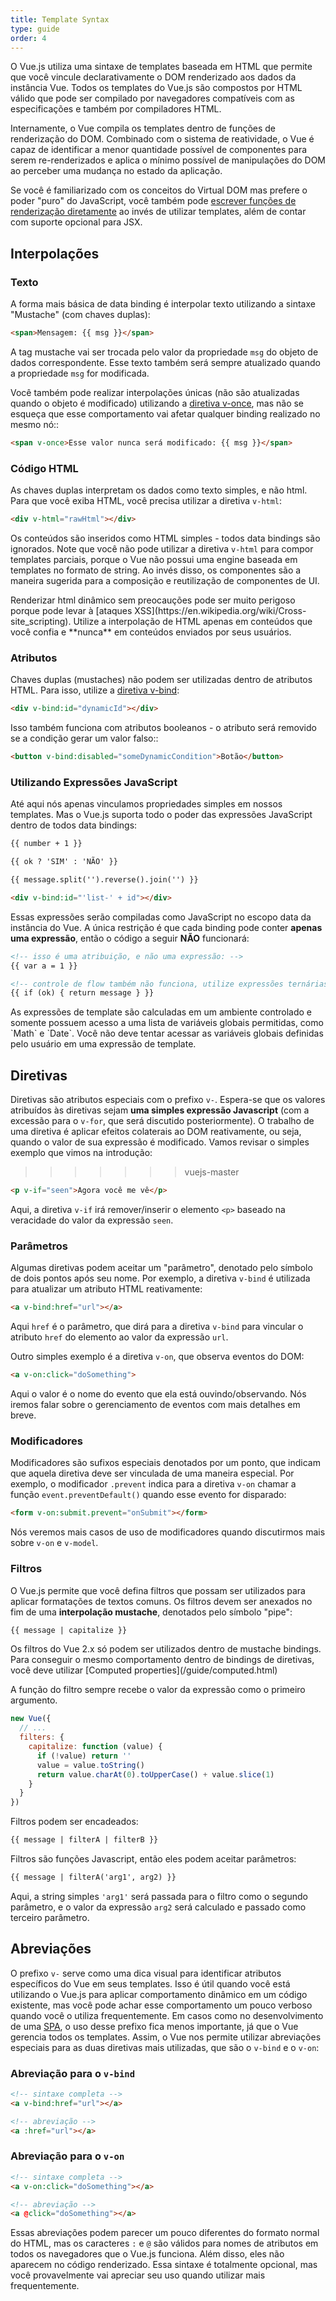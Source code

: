 ```yaml
---
title: Template Syntax
type: guide
order: 4
---
```


O Vue.js utiliza uma sintaxe de templates baseada em HTML que permite que você vincule declarativamente o DOM renderizado aos dados da instância Vue. Todos os templates do Vue.js são compostos por HTML válido que pode ser compilado por navegadores compatíveis com as especificações e também por compiladores HTML.

Internamente, o Vue compila os templates dentro de funções de renderização do DOM. Combinado com o sistema de reatividade, o Vue é capaz de identificar a menor quantidade possível de componentes para serem re-renderizados e aplica o mínimo possível de manipulações do DOM ao perceber uma mudança no estado da aplicação.

Se você é familiarizado com os conceitos do Virtual DOM mas prefere o poder "puro" do JavaScript, você também pode [escrever funções de renderização diretamente](/guide/render-function.html) ao invés de utilizar templates, além de contar com suporte opcional para JSX.

## Interpolações

### Texto

A forma mais básica de data binding é interpolar texto utilizando a sintaxe "Mustache" (com chaves duplas):

``` html
<span>Mensagem: {{ msg }}</span>
```

A tag mustache vai ser trocada pelo valor da propriedade `msg` do objeto de dados correspondente. Esse texto também será sempre atualizado quando a propriedade `msg` for modificada.

Você também pode realizar interpolações únicas (não são atualizadas quando o objeto é modificado) utilizando a [diretiva v-once](/api/#v-once), mas não se esqueça que esse comportamento vai afetar qualquer binding realizado no mesmo nó::

``` html
<span v-once>Esse valor nunca será modificado: {{ msg }}</span>
```

### Código HTML

As chaves duplas interpretam os dados como texto simples, e não html. Para que você exiba HTML, você precisa utilizar a diretiva `v-html`:

``` html
<div v-html="rawHtml"></div>
```

Os conteúdos são inseridos como HTML simples - todos data bindings são ignorados. Note que você não pode utilizar a diretiva `v-html` para compor templates parciais, porque o Vue não possui uma engine baseada em templates no formato de string. Ao invés disso, os componentes são a maneira sugerida para a composição e reutilização de componentes de UI.

<p class="tip">Renderizar html dinâmico sem preocauções pode ser muito perigoso porque pode levar à [ataques XSS](https://en.wikipedia.org/wiki/Cross-site_scripting). Utilize a interpolação de HTML apenas em conteúdos que você confia e **nunca** em conteúdos enviados por seus usuários.</p>

### Atributos

Chaves duplas (mustaches) não podem ser utilizadas dentro de atributos HTML. Para isso, utilize a [diretiva v-bind](/api/#v-bind):

``` html
<div v-bind:id="dynamicId"></div>
```

Isso também funciona com atributos booleanos - o atributo será removido se a condição gerar um valor falso::

``` html
<button v-bind:disabled="someDynamicCondition">Botão</button>
```

### Utilizando Expressões JavaScript

Até aqui nós apenas vinculamos propriedades simples em nossos templates. Mas o Vue.js suporta todo o poder das expressões JavaScript dentro de todos data bindings:

``` html
{{ number + 1 }}

{{ ok ? 'SIM' : 'NÃO' }}

{{ message.split('').reverse().join('') }}

<div v-bind:id="'list-' + id"></div>
```

Essas expressões serão compiladas como JavaScript no escopo data da instância do Vue. A única restrição é que cada binding pode conter **apenas uma expressão**, então o código a seguir **NÃO** funcionará:

``` html
<!-- isso é uma atribuição, e não uma expressão: -->
{{ var a = 1 }}

<!-- controle de flow também não funciona, utilize expressões ternárias -->
{{ if (ok) { return message } }}
```

<p class="tip">As expressões de template são calculadas em um ambiente controlado e somente possuem acesso a uma lista de variáveis globais permitidas, como `Math` e `Date`. Você não deve tentar acessar as variáveis globais definidas pelo usuário em uma expressão de template.</p>

## Diretivas

Diretivas são atributos especiais com o prefixo `v-`. Espera-se que os valores atribuídos às diretivas sejam **uma simples expressão Javascript** (com a excessão para o `v-for`, que será discutido posteriormente). O trabalho de uma diretiva é aplicar efeitos colaterais ao DOM reativamente, ou seja, quando o valor de sua expressão é modificado. Vamos revisar o simples exemplo que vimos na introdução:
>>>>>>> vuejs-master

``` html
<p v-if="seen">Agora você me vê</p>
```

Aqui, a diretiva `v-if` irá remover/inserir o elemento `<p>` baseado na veracidade do valor da expressão `seen`.

### Parâmetros

Algumas diretivas podem aceitar um "parâmetro", denotado pelo símbolo de dois pontos após seu nome. Por exemplo, a diretiva `v-bind` é utilizada para atualizar um atributo HTML reativamente:

``` html
<a v-bind:href="url"></a>
```

Aqui `href` é o parâmetro, que dirá para a diretiva `v-bind` para vincular o atributo `href` do elemento ao valor da expressão `url`.

Outro simples exemplo é a diretiva `v-on`, que observa eventos do DOM:

``` html
<a v-on:click="doSomething">
```

Aqui o valor é o nome do evento que ela está ouvindo/observando. Nós iremos falar sobre o gerenciamento de eventos com mais detalhes em breve.

### Modificadores

Modificadores são sufixos especiais denotados por um ponto, que indicam que aquela diretiva deve ser vinculada de uma maneira especial. Por exemplo, o modificador `.prevent` indica para a diretiva `v-on` chamar a função `event.preventDefault()` quando esse evento for disparado:

``` html
<form v-on:submit.prevent="onSubmit"></form>
```

Nós veremos mais casos de uso de modificadores quando discutirmos mais sobre `v-on` e `v-model`.

### Filtros

O Vue.js permite que você defina filtros que possam ser utilizados para aplicar formatações de textos comuns. Os filtros devem ser anexados no fim de uma **interpolação mustache**, denotados pelo símbolo "pipe":

``` html
{{ message | capitalize }}
```

<p class="tip">Os filtros do Vue 2.x só podem ser utilizados dentro de mustache bindings. Para conseguir o mesmo comportamento dentro de bindings de diretivas, você deve utilizar [Computed properties](/guide/computed.html)</p>

A função do filtro sempre recebe o valor da expressão como o primeiro argumento.

``` js
new Vue({
  // ...
  filters: {
    capitalize: function (value) {
      if (!value) return ''
      value = value.toString()
      return value.charAt(0).toUpperCase() + value.slice(1)
    }
  }
})
```

Filtros podem ser encadeados:

``` html
{{ message | filterA | filterB }}
```

Filtros são funções Javascript, então eles podem aceitar parâmetros:

``` html
{{ message | filterA('arg1', arg2) }}
```

Aqui, a string simples `'arg1'` será passada para o filtro como o segundo parâmetro, e o valor da expressão `arg2` será calculado e passado como terceiro parâmetro.

## Abreviações

O prefixo `v-` serve como uma dica visual para identificar atributos específicos do Vue em seus templates. Isso é útil quando você está utilizando o Vue.js para aplicar comportamento dinâmico em um código existente, mas você pode achar esse comportamento um pouco verboso quando você o utiliza frequentemente. Em casos como no desenvolvimento de uma [SPA](https://en.wikipedia.org/wiki/Single-page_application), o uso desse prefixo fica menos importante, já que o Vue gerencia todos os templates. Assim, o Vue nos permite utilizar abreviações especiais para as duas diretivas mais utilizadas, que são o `v-bind` e o `v-on`:

### Abreviação para o `v-bind`

``` html
<!-- sintaxe completa -->
<a v-bind:href="url"></a>

<!-- abreviação -->
<a :href="url"></a>
```


### Abreviação para o `v-on`

``` html
<!-- sintaxe completa -->
<a v-on:click="doSomething"></a>

<!-- abreviação -->
<a @click="doSomething"></a>
```

Essas abreviações podem parecer um pouco diferentes do formato normal do HTML, mas os caracteres `:` e `@` são válidos para nomes de atributos em todos os navegadores que o Vue.js funciona. Além disso, eles não aparecem no código renderizado. Essa sintaxe é totalmente opcional, mas você provavelmente vai apreciar seu uso quando utilizar mais frequentemente.
